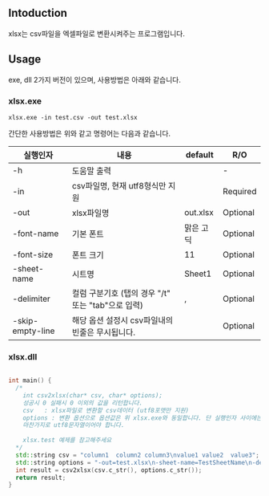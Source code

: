 ## Intoduction
xlsx는 csv파일을 엑셀파일로 변환시켜주는 프로그램입니다.

## Usage
exe, dll 2가지 버전이 있으며, 사용방법은 아래와 같습니다.

### xlsx.exe

    xlsx.exe -in test.csv -out test.xlsx
간단한 사용방법은 위와 같고 명령어는 다음과 같습니다.

실행인자  | 내용 | default | R/O
------------- | -------| ------ | -------
-h  | 도움말 출력 | | - 
-in  | csv파일명, 현재 utf8형식만 지원 | | Required
-out | xlsx파일명 | out.xlsx | Optional
-font-name | 기본 폰트 | 맑은 고딕 | Optional
-font-size | 폰트 크기 | 11 | Optional
-sheet-name | 시트명 | Sheet1 | Optional
-delimiter | 컬럼 구분기호 (탭의 경우 "/t" 또는 "tab"으로 입력) | , | Optional
-skip-empty-line | 해당 옵션 설정시 csv파일내의 빈줄은 무시됩니다. | | Optional


### xlsx.dll

```cpp

int main() {
  /*
    int csv2xlsx(char* csv, char* options);
    성공시 0 실패시 0 이외의 값을 리턴합니다.
    csv   : xlsx파일로 변환할 csv데이터 (utf8포맷만 지원)
    options : 변환 옵션으로 옵션값은 위 xlsx.exe와 동일합니다. 단 실행인자 사이에는 구분자(\n)를 사용해야 합니다.
    마찬가지로 utf8문자열이어야 합니다.
    
    xlsx.test 예제를 참고해주세요
  */
  std::string csv = "column1  column2 column3\nvalue1 value2  value3";  
  std::string options = "-out=test.xlsx\n-sheet-name=TestSheetName\n-delimiter=tab"; 
  int result = csv2xlsx(csv.c_str(), options.c_str()); 
  return result;
}
```

